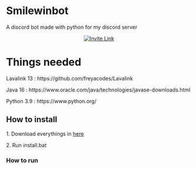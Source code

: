# Smilewinbot
A discord bot made with python for my discord server
<p align="center">
  <a href="https://discord.gg/R8RYXyB4Cg"><img alt="Invite Link" src="https://discordapp.com/api/guilds/394451338140057610/widget.png?style=shield"></a>
</p>
<div id="need"></div>
<h1>Things needed</h1>
<p>Lavalink 13 : https://github.com/freyacodes/Lavalink</p>
<p>Java 16 : https://www.oracle.com/java/technologies/javase-downloads.html</p>
<p>Python 3.9 : https://www.python.org/</p>
<h2>How to install</h2>
<p>1. Download everythings in <a href="#need">here</a></p>
<p>2. Run install.bat</p>
<h3> How to run</h3>


